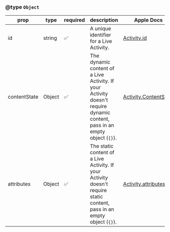 ### @type `Object`

| prop | type | required | description | Apple Docs |
| --- | --- | --- | --- | --- |
| id | string | ✅ | A unique identifier for a Live Activity. | [Activity.id](https://developer.apple.com/documentation/activitykit/activity/id-swift.property-ldy) |
| contentState | Object | ✅ | The dynamic content of a Live Activity. If your Activity doesn't require dynamic content, pass in an empty object (`{}`). | [Activity.ContentState](https://developer.apple.com/documentation/activitykit/activity/contentstate-swift.property) |
| attributes | Object | ✅ | The static content of a Live Activity. If your Activity doesn't require static content, pass in an empty object (`{}`). | [Activity.attributes](https://developer.apple.com/documentation/activitykit/activity/attributes) |
